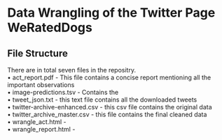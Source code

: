 # Data Wrangling of the Twitter Page WeRatedDogs

## File Structure

There are in total seven files in the repositry. <br>
• act_report.pdf - This file contains a concise report mentioning all the important observations <br>
• image-predictions.tsv - Contains the <br>
• tweet_json.txt - this text file contains all the downloaded tweets <br>
• twitter-archive-enhanced.csv - this csv file contains the original data <br>
• twitter_archive_master.csv - this file contains the final cleaned data <br>
• wrangle_act.html - <br>
• wrangle_report.html -  <br>
